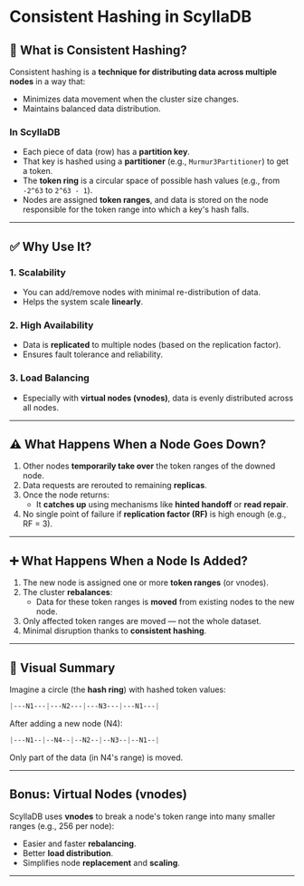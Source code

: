 # Consistent Hashing in ScyllaDB

## 🔄 What is Consistent Hashing?

Consistent hashing is a **technique for distributing data across multiple nodes** in a way that:

- Minimizes data movement when the cluster size changes.
- Maintains balanced data distribution.

### In ScyllaDB

- Each piece of data (row) has a **partition key**.
- That key is hashed using a **partitioner** (e.g., `Murmur3Partitioner`) to get a token.
- The **token ring** is a circular space of possible hash values (e.g., from `-2^63` to `2^63 - 1`).
- Nodes are assigned **token ranges**, and data is stored on the node responsible for the token range into which a key's hash falls.

---

## ✅ Why Use It?

### 1. **Scalability**

- You can add/remove nodes with minimal re-distribution of data.
- Helps the system scale **linearly**.

### 2. **High Availability**

- Data is **replicated** to multiple nodes (based on the replication factor).
- Ensures fault tolerance and reliability.

### 3. **Load Balancing**

- Especially with **virtual nodes (vnodes)**, data is evenly distributed across all nodes.

---

## ⚠️ What Happens When a Node Goes Down?

1. Other nodes **temporarily take over** the token ranges of the downed node.
2. Data requests are rerouted to remaining **replicas**.
3. Once the node returns:
   - It **catches up** using mechanisms like **hinted handoff** or **read repair**.
4. No single point of failure if **replication factor (RF)** is high enough (e.g., RF = 3).

---

## ➕ What Happens When a Node Is Added?

1. The new node is assigned one or more **token ranges** (or vnodes).
2. The cluster **rebalances**:
   - Data for these token ranges is **moved** from existing nodes to the new node.
3. Only affected token ranges are moved — not the whole dataset.
4. Minimal disruption thanks to **consistent hashing**.

---

## 📌 Visual Summary

Imagine a circle (the **hash ring**) with hashed token values:

```scss
|---N1---|---N2---|---N3---|---N1---|
```

After adding a new node (N4):

```scss
|---N1--|--N4--|--N2--|--N3--|--N1--|
```

Only part of the data (in N4's range) is moved.

---

## Bonus: Virtual Nodes (vnodes)

ScyllaDB uses **vnodes** to break a node's token range into many smaller ranges (e.g., 256 per node):

- Easier and faster **rebalancing**.
- Better **load distribution**.
- Simplifies node **replacement** and **scaling**.

---
